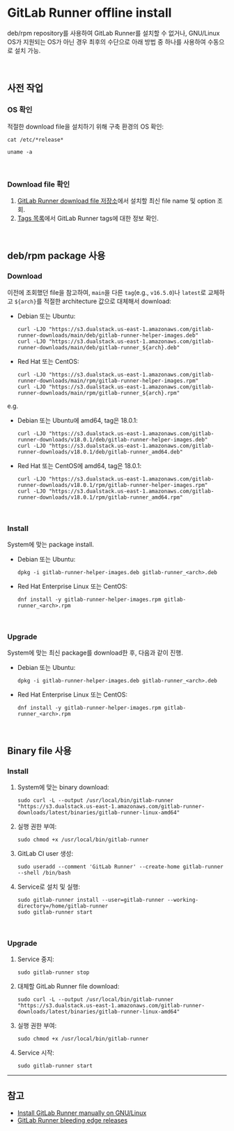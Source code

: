 # GitLab Runner offline install
deb/rpm repository를 사용하여 GitLab Runner를 설치할 수 없거나, GNU/Linux OS가 지원되는 OS가 아닌 경우 최후의 수단으로 아래 방법 중 하나를 사용하여 수동으로 설치 가능.

<br>

## 사전 작업
### OS 확인
적절한 download file을 설치하기 위해 구축 환경의 OS 확인:

```shell
cat /etc/*release*

uname -a
```

<br>

### Download file 확인
1. [GitLab Runner download file 저장소](https://s3.dualstack.us-east-1.amazonaws.com/gitlab-runner-downloads/latest/index.html)에서 설치할 최신 file name 및 option 조회.
2. [Tags 목록](https://gitlab.com/gitlab-org/gitlab-runner/-/tags)에서 GitLab Runner tags에 대한 정보 확인.

<br>

## deb/rpm package 사용
### Download
이전에 조회했던 file을 참고하여, `main`을 다른 `tag`(e.g., `v16.5.0`)나 `latest`로 교체하고 `${arch}`를 적절한 architecture 값으로 대체해서 download:
- Debian 또는 Ubuntu:
  ```shell
  curl -LJO "https://s3.dualstack.us-east-1.amazonaws.com/gitlab-runner-downloads/main/deb/gitlab-runner-helper-images.deb"
  curl -LJO "https://s3.dualstack.us-east-1.amazonaws.com/gitlab-runner-downloads/main/deb/gitlab-runner_${arch}.deb"
  ```

- Red Hat 또는 CentOS:
  ```shell
  curl -LJO "https://s3.dualstack.us-east-1.amazonaws.com/gitlab-runner-downloads/main/rpm/gitlab-runner-helper-images.rpm"
  curl -LJO "https://s3.dualstack.us-east-1.amazonaws.com/gitlab-runner-downloads/main/rpm/gitlab-runner_${arch}.rpm"
  ```

e.g.
- Debian 또는 Ubuntu에 amd64, tag은 18.0.1:
  ```shell
  curl -LJO "https://s3.dualstack.us-east-1.amazonaws.com/gitlab-runner-downloads/v18.0.1/deb/gitlab-runner-helper-images.deb"
  curl -LJO "https://s3.dualstack.us-east-1.amazonaws.com/gitlab-runner-downloads/v18.0.1/deb/gitlab-runner_amd64.deb"
  ```

- Red Hat 또는 CentOS에 amd64, tag은 18.0.1:
  ```shell
  curl -LJO "https://s3.dualstack.us-east-1.amazonaws.com/gitlab-runner-downloads/v18.0.1/rpm/gitlab-runner-helper-images.rpm"
  curl -LJO "https://s3.dualstack.us-east-1.amazonaws.com/gitlab-runner-downloads/v18.0.1/rpm/gitlab-runner_amd64.rpm"
  ```

<br>

### Install
System에 맞는 package install.

- Debian 또는 Ubuntu:
  ```shell
  dpkg -i gitlab-runner-helper-images.deb gitlab-runner_<arch>.deb
  ```

- Red Hat Enterprise Linux 또는 CentOS:
  ```shell
  dnf install -y gitlab-runner-helper-images.rpm gitlab-runner_<arch>.rpm
  ```

<br>

### Upgrade
System에 맞는 최신 package를 download한 후, 다음과 같이 진행.

- Debian 또는 Ubuntu:
  ```shell
  dpkg -i gitlab-runner-helper-images.deb gitlab-runner_<arch>.deb
  ```

- Red Hat Enterprise Linux 또는 CentOS:
   ```shell
   dnf install -y gitlab-runner-helper-images.rpm gitlab-runner_<arch>.rpm
   ```

<br>

## Binary file 사용
### Install
1. System에 맞는 binary download:
   ```shell
   sudo curl -L --output /usr/local/bin/gitlab-runner "https://s3.dualstack.us-east-1.amazonaws.com/gitlab-runner-downloads/latest/binaries/gitlab-runner-linux-amd64"
   ```

2. 실행 권한 부여:
   ```shell
   sudo chmod +x /usr/local/bin/gitlab-runner
   ```

3. GitLab CI user 생성:
   ```shell
   sudo useradd --comment 'GitLab Runner' --create-home gitlab-runner --shell /bin/bash
   ```

4. Service로 설치 및 실행:
   ```shell
   sudo gitlab-runner install --user=gitlab-runner --working-directory=/home/gitlab-runner
   sudo gitlab-runner start
   ```

<br>

### Upgrade
1. Service 중지:
   ```shell
   sudo gitlab-runner stop
   ```

2. 대체할 GitLab Runner file download:
   ```shell
   sudo curl -L --output /usr/local/bin/gitlab-runner "https://s3.dualstack.us-east-1.amazonaws.com/gitlab-runner-downloads/latest/binaries/gitlab-runner-linux-amd64"
   ```

3. 실행 권한 부여:
   ```shell
   sudo chmod +x /usr/local/bin/gitlab-runner
   ```

4. Service 시작:
   ```shell
   sudo gitlab-runner start
   ```
<hr>

## 참고
- [Install GitLab Runner manually on GNU/Linux](https://docs.gitlab.com/runner/install/linux-manually/)
- [GitLab Runner bleeding edge releases](https://docs.gitlab.com/runner/install/bleeding-edge/)
